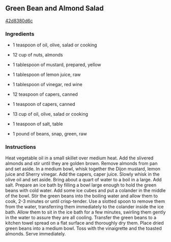 ## Green Bean and Almond Salad

[42d8380d6c](http://www.food.com/recipe/green-bean-and-almond-salad-506117)

### Ingredients

 - 1 teaspoon of oil, olive, salad or cooking

 - 12 cup of nuts, almonds

 - 1 tablespoon of mustard, prepared, yellow

 - 1 tablespoon of lemon juice, raw

 - 1 tablespoon of vinegar, red wine

 - 12 teaspoon of capers, canned

 - 1 teaspoon of capers, canned

 - 13 cup of oil, olive, salad or cooking

 - 1 teaspoon of salt, table

 - 1 pound of beans, snap, green, raw

### Instructions

Heat vegetable oil in a small skillet over medium heat. Add the slivered almonds and stir until they are golden brown. Remove almonds from pan and set aside. In a medium bowl, whisk together the Dijon mustard, lemon juice and Sherry vinegar. Add the capers, caper juice. Slowly whisk in the olive oil and set aside. Bring about a quart of water to a boil in a large. Add salt. Prepare an ice bath by filling a bowl large enough to hold the green beans with cold water. Add some ice cubes and put a colander in the middle of the bowl. Stir the green beans into the boiling water and allow them to cook, 2-3 minutes or until crisp-tender. Use a slotted spoon to remove them from the water, transferring them immediately to the colander inside the ice bath. Allow them to sit in the ice bath for a few minutes, swirling them gently in the water to assure they are all cooling. Transfer the green beans to a kitchen towel spread on a flat surface and thoroughly dry them. Place dried green beans into a medium bowl. Toss with the vinaigrette and the toasted almonds. Serve immediately.